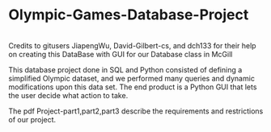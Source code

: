# Olympic-Games-Database-Project
<br>
Credits to gitusers JiapengWu, David-Gilbert-cs, and dch133 for their help on creating this DataBase with GUI for our Database class in McGill
<br\>

This database project done in SQL and Python consisted of defining a simplified Olympic dataset, and we performed many queries and dynamic modifications upon this data set. The end product is a Python GUI that lets the user decide what action to take.

The pdf Project-part1,part2,part3 describe the requirements and restrictions of our project.
